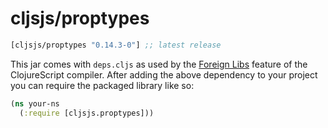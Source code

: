 # cljsjs/proptypes

[](dependency)
```clojure
[cljsjs/proptypes "0.14.3-0"] ;; latest release
```
[](/dependency)

This jar comes with `deps.cljs` as used by the [Foreign Libs][flibs] feature
of the ClojureScript compiler. After adding the above dependency to your project
you can require the packaged library like so:


```clojure
(ns your-ns
  (:require [cljsjs.proptypes]))

```


[flibs]: https://clojurescript.org/reference/packaging-foreign-deps
